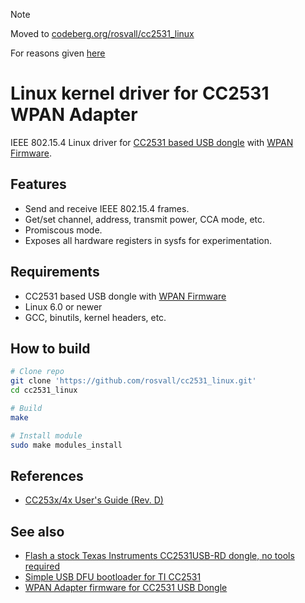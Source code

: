 > [!NOTE]
> Moved to [codeberg.org/rosvall/cc2531_linux](https://codeberg.org/rosvall/cc2531_linux)
>
> For reasons given [here](https://github.com/rosvall/goodbye-github)


# Linux kernel driver for CC2531 WPAN Adapter
IEEE 802.15.4 Linux driver for [CC2531 based USB dongle](https://www.ti.com/tool/CC2531USB-RD) with [WPAN Firmware](https://github.com/rosvall/cc2531_usb_wpan_adapter).

## Features
- Send and receive IEEE 802.15.4 frames.
- Get/set channel, address, transmit power, CCA mode, etc.
- Promiscous mode.
- Exposes all hardware registers in sysfs for experimentation.

## Requirements
- CC2531 based USB dongle with [WPAN Firmware](https://github.com/rosvall/cc2531_usb_wpan_adapter)
- Linux 6.0 or newer
- GCC, binutils, kernel headers, etc.

## How to build
```sh
# Clone repo
git clone 'https://github.com/rosvall/cc2531_linux.git' 
cd cc2531_linux

# Build
make

# Install module
sudo make modules_install
```

## References
 - [CC253x/4x User's Guide (Rev. D)](https://www.ti.com/lit/pdf/swru191)

## See also
 - [Flash a stock Texas Instruments CC2531USB-RD dongle, no tools required](https://github.com/rosvall/cc2531_oem_flasher)
 - [Simple USB DFU bootloader for TI CC2531](https://github.com/rosvall/cc2531_bootloader)
 - [WPAN Adapter firmware for CC2531 USB Dongle](https://github.com/rosvall/cc2531_usb_wpan_adapter)

